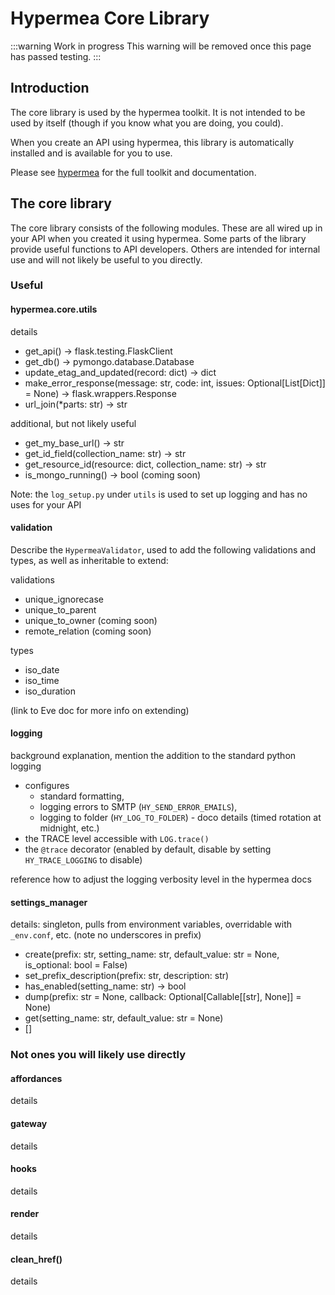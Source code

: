 # Hypermea Core Library
:::warning Work in progress
<centered-image src="/img/work-in-progress.png" />
This warning will be removed once this page has passed testing.
:::

## Introduction

The core library is used by the hypermea toolkit.  It is not intended to be used by itself (though if you know what you are doing, you could).

When you create an API using hypermea, this library is automatically installed and is available for you to use.

Please see [hypermea](https://github.com/pointw-dev/hypermea) for the full toolkit and documentation.

## The core library

The core library consists of the following modules.  These are all wired up in your API when you created it using hypermea.  Some parts of the library provide useful functions to API developers.  Others are intended for internal use and will not likely be useful to you directly.

### Useful

#### hypermea.core.utils

details

* get_api() -> flask.testing.FlaskClient
* get_db() -> pymongo.database.Database
* update_etag_and_updated(record: dict) -> dict
* make_error_response(message: str, code: int, issues: Optional[List[Dict]] = None) -> flask.wrappers.Response
* url_join(*parts: str) -> str

additional, but not likely useful

* get_my_base_url() -> str
* get_id_field(collection_name: str) -> str
* get_resource_id(resource: dict, collection_name: str) -> str
* is_mongo_running() -> bool (coming soon)

Note: the `log_setup.py` under `utils` is used to set up logging and has no uses for your API

#### validation

Describe the `HypermeaValidator`, used to add the following validations and types, as well as inheritable to extend:

validations

* unique_ignorecase
* unique_to_parent
* unique_to_owner (coming soon)
* remote_relation (coming soon)

types

* iso_date
* iso_time
* iso_duration

(link to Eve doc for more info on extending)

#### logging

background explanation, mention the addition to the standard python logging

* configures
    * standard formatting,
    * logging errors to SMTP (`HY_SEND_ERROR_EMAILS`),
    * logging to folder (`HY_LOG_TO_FOLDER`) - doco details (timed rotation at midnight, etc.)
* the TRACE level accessible with `LOG.trace()`
* the `@trace` decorator (enabled by default, disable by setting `HY_TRACE_LOGGING` to disable)

reference how to adjust the logging verbosity level in the hypermea docs

#### settings_manager

details: singleton, pulls from environment variables, overridable with `_env.conf`, etc. (note no underscores in prefix)

* create(prefix: str, setting_name: str, default_value: str = None, is_optional: bool = False)
* set_prefix_description(prefix: str, description: str)
* has_enabled(setting_name: str) -> bool
* dump(prefix: str = None, callback: Optional[Callable[[str], None]] = None)
* get(setting_name: str, default_value: str = None)
* []

### Not ones you will likely use directly

#### affordances

details

#### gateway

details

#### hooks

details

#### render

details

#### clean_href()

details
